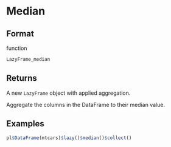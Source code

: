 # Median

## Format

function

```r
LazyFrame_median
```

## Returns

A new `LazyFrame` object with applied aggregation.

Aggregate the columns in the DataFrame to their median value.

## Examples

```r
pl$DataFrame(mtcars)$lazy()$median()$collect()
```
